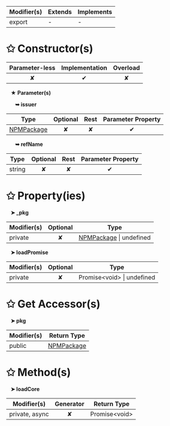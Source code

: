 | Modifier(s)                            | Extends                      | Implements                                    |
|----------------------------------------|------------------------------|-----------------------------------------------|
| export | - | - |

# &#10025; Constructor(s)

| Parameter-less                         | Implementation                          | Overload                          |
|:--------------------------------------:|:---------------------------------------:|:---------------------------------:|
| ✘ | ✔ | ✘ |

&nbsp;&nbsp; **&#9733; Parameter(s)**

&nbsp;&nbsp;&nbsp;&nbsp;&nbsp; **&#10149; issuer**

| Type                        | Optional                           | Rest                          | Parameter Property                          |
|-----------------------------|:----------------------------------:|:-----------------------------:|:-------------------------------------------:|
| [NPMPackage](/aot/system/class/npm-package-loader/npmpackage.md) | ✘  | ✘ | ✔ |

&nbsp;&nbsp;&nbsp;&nbsp;&nbsp; **&#10149; refName**

| Type                        | Optional                           | Rest                          | Parameter Property                          |
|-----------------------------|:----------------------------------:|:-----------------------------:|:-------------------------------------------:|
| string | ✘  | ✘ | ✔ |

# &#10025; Property(ies)

&nbsp;&nbsp; **&#10148; &#95;pkg**

| Modifier(s)                               | Optional                           | Type                         |
|-------------------------------------------|:----------------------------------:|------------------------------|
| private | ✘ | [NPMPackage](/aot/system/class/npm-package-loader/npmpackage.md) &#124; undefined |

&nbsp;&nbsp; **&#10148; loadPromise**

| Modifier(s)                               | Optional                           | Type                         |
|-------------------------------------------|:----------------------------------:|------------------------------|
| private | ✘ | Promise&lt;void&gt; &#124; undefined |

# &#10025; Get Accessor(s)

&nbsp;&nbsp; **&#10148; pkg**

| Modifier(s)                              | Return Type                       |
|------------------------------------------|-----------------------------------|
| public | [NPMPackage](/aot/system/class/npm-package-loader/npmpackage.md) |

# &#10025; Method(s)

&nbsp;&nbsp; **&#10148; loadCore**

| Modifier(s)                              | Generator                          | Return Type                       |
|------------------------------------------|:----------------------------------:|-----------------------------------|
| private, async | ✘ | Promise&lt;void&gt; |